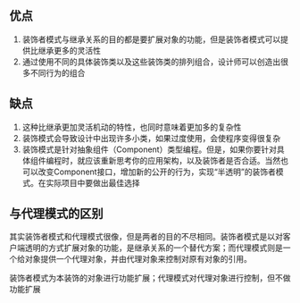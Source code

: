 ## 优点
1. 装饰者模式与继承关系的目的都是要扩展对象的功能，但是装饰者模式可以提供比继承更多的灵活性
2. 通过使用不同的具体装饰类以及这些装饰类的排列组合，设计师可以创造出很多不同行为的组合
## 缺点
1. 这种比继承更加灵活机动的特性，也同时意味着更加多的复杂性
2. 装饰模式会导致设计中出现许多小类，如果过度使用，会使程序变得很复杂
3. 装饰模式是针对抽象组件（Component）类型编程。但是，如果你要针对具体组件编程时，就应该重新思考你的应用架构，以及装饰者是否合适。当然也可以改变Component接口，增加新的公开的行为，实现“半透明”的装饰者模式。在实际项目中要做出最佳选择
## 与代理模式的区别
其实装饰者模式和代理模式很像，但是两者的目的不尽相同。装饰者模式是以对客户端透明的方式扩展对象的功能，是继承关系的一个替代方案；而代理模式则是一个给对象提供一个代理对象，并由代理对象来控制对原有对象的引用。

装饰者模式为本装饰的对象进行功能扩展；代理模式对代理对象进行控制，但不做功能扩展